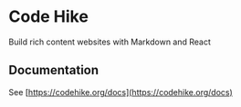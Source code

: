 # Code Hike

Build rich content websites with Markdown and React

## Documentation

See [https://codehike.org/docs](https://codehike.org/docs)
